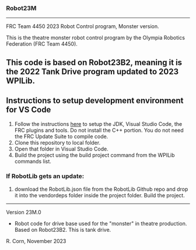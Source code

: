 ### Robot23M
----------------------------------------------------------------------------
FRC Team 4450 2023 Robot Control program, Monster version.

This is the theatre monster robot control program by the Olympia Robotics Federation (FRC Team 4450). 

This code is based on Robot23B2, meaning it is the 2022 Tank Drive program updated to 2023 WPILib.
----------------------------------------------------------------------------
## Instructions to setup development environment for VS Code
1) Follow the instructions [here](https://wpilib.screenstepslive.com/s/currentCS/m/java) to setup the JDK, Visual Studio Code, the FRC plugins and tools. Do not install the C++ portion. You do not need the FRC Update Suite to compile code.
2) Clone this repository to local folder.
3) Open that folder in Visual Studio Code.
4) Build the project using the build project command from the WPILib commands list.

### If RobotLib gets an update:
1) download the RobotLib.json file from the RobotLib Github repo and drop it into the vendordeps folder inside the project folder. Build the project.
****************************************************************************************************************
Version 23M.0

*   Robot code for drive base used for the "monster" in theatre production. Based on Robot23B2. This is
    tank drive.

R. Corn, November 2023
